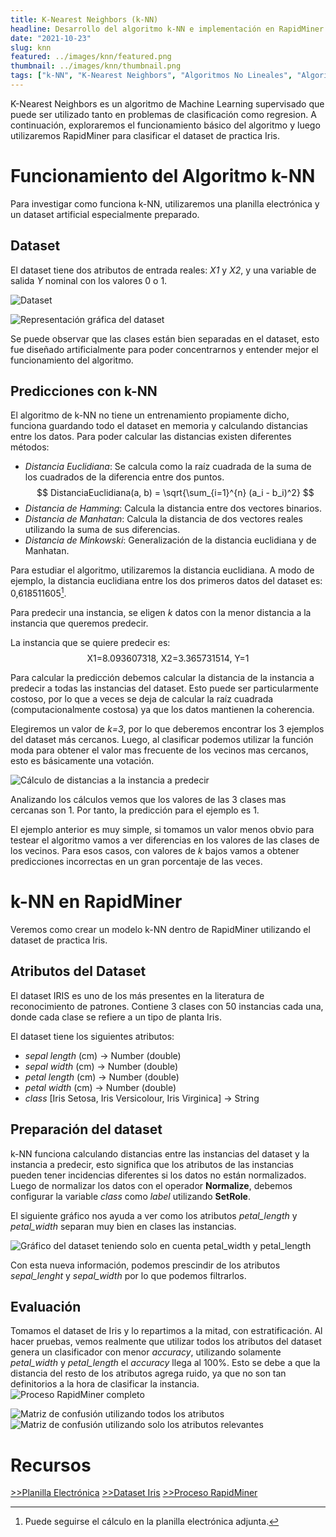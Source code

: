 ```yaml
---
title: K-Nearest Neighbors (k-NN)
headline: Desarrollo del algoritmo k-NN e implementación en RapidMiner.
date: "2021-10-23"
slug: knn
featured: ../images/knn/featured.png
thumbnail: ../images/knn/thumbnail.png
tags: ["k-NN", "K-Nearest Neighbors", "Algoritmos No Lineales", "Algoritmos Supervisados", "RapidMiner", "Excel"]
---
```


K-Nearest Neighbors es un algoritmo de Machine Learning supervisado que puede
ser utilizado tanto en problemas de clasificación como regresion. A
continuación, exploraremos el funcionamiento básico del algoritmo y luego
utilizaremos RapidMiner para clasificar el dataset de practica Iris.

# Funcionamiento del Algoritmo k-NN

Para investigar como funciona k-NN, utilizaremos una planilla electrónica y un dataset artificial especialmente preparado.

## Dataset
El dataset tiene dos atributos de entrada reales: _X1_ y _X2_, y una variable
de salida _Y_ nominal con los valores 0 o 1.

![Dataset](../images/knn/dataset.png)

![Representación gráfica del dataset](../images/knn/plot.png)

Se puede observar que las clases están bien separadas en el dataset, esto fue
diseñado artificialmente para poder concentrarnos y entender mejor el funcionamiento del algoritmo.

## Predicciones con k-NN
El algoritmo de k-NN no tiene un entrenamiento propiamente dicho, funciona guardando todo el dataset en memoria y calculando distancias entre los datos. Para poder calcular las distancias existen diferentes métodos:

* _Distancia Euclidiana_: Se calcula como la raíz cuadrada de la suma de los
  cuadrados de la diferencia entre dos puntos.
  $$
  DistanciaEuclidiana(a, b) = \sqrt{\sum_{i=1}^{n} (a_i - b_i)^2}
  $$
* _Distancia de Hamming_: Calcula la distancia entre dos vectores binarios.
* _Distancia de Manhatan_: Calcula la distancia de dos vectores reales utilizando
  la suma de sus diferencias.
* _Distancia de Minkowski_: Generalización de la distancia euclidiana y de Manhatan.

Para estudiar el algoritmo, utilizaremos la distancia euclidiana. A modo de ejemplo, la distancia euclidiana entre los dos primeros datos del dataset es: 0,618511605[^1]. 
[^1]: Puede seguirse el cálculo en la planilla electrónica adjunta.

Para predecir una instancia, se eligen _k_ datos con la menor distancia a la
instancia que queremos predecir.

La instancia que se quiere predecir es:
$$
\text{X1=8.093607318, X2=3.365731514, Y=1}
$$

Para calcular la predicción debemos calcular la distancia de la instancia a
predecir a todas las instancias del dataset. Esto puede ser particularmente
costoso, por lo que a veces se deja de calcular la raíz cuadrada
(computacionalmente costosa) ya que los datos mantienen la coherencia. 

Elegiremos un valor de _k=3_, por lo que deberemos encontrar los 3 ejemplos del
dataset más cercanos. Luego, al clasificar podemos utilizar la función moda
para obtener el valor mas frecuente de los vecinos mas cercanos, esto es
básicamente una votación.

![Cálculo de distancias a la instancia a predecir](../images/knn/prediction.png)

Analizando los cálculos vemos que los valores de las 3 clases mas cercanas son 1. Por tanto, la predicción para el ejemplo es 1.

El ejemplo anterior es muy simple, si tomamos un valor menos obvio para testear
el algoritmo vamos a ver diferencias en los valores de las clases de los
vecinos. Para esos casos, con valores de _k_ bajos vamos a obtener predicciones
incorrectas en un gran porcentaje de las veces.

# k-NN en RapidMiner
Veremos como crear un modelo k-NN dentro de RapidMiner utilizando el dataset
de practica Iris. 

## Atributos del Dataset
El dataset IRIS es uno de los más presentes en la literatura de reconocimiento
de patrones. Contiene 3 clases con 50 instancias cada una, donde cada clase se
refiere a un tipo de planta Iris.

El dataset tiene los siguientes atributos:
- _sepal length_ (cm) -> Number (double)
- _sepal width_ (cm) -> Number (double)
- _petal length_ (cm) -> Number (double)
- _petal width_ (cm) -> Number (double)
- _class_ [Iris Setosa, Iris Versicolour, Iris Virginica] -> String
 
## Preparación del dataset
k-NN funciona calculando distancias entre las instancias del dataset y la
instancia a predecir, esto significa que los atributos de las instancias
pueden tener incidencias diferentes si los datos no están normalizados.
Luego de normalizar los datos con el operador __Normalize__, debemos configurar
la variable _class_ como _label_ utilizando __SetRole__.

El siguiente gráfico nos ayuda a ver como los atributos _petal_length_ y _petal_width_ separan muy bien en clases las instancias.

![Gráfico del dataset teniendo solo en cuenta _petal_width_ y _petal_length_](../images/knn/plot-rm.png)

Con esta nueva información, podemos prescindir de los atributos _sepal_lenght_
y _sepal_width_ por lo que podemos filtrarlos.

## Evaluación
Tomamos el dataset de Iris y lo repartimos a la mitad, con estratificación.
Al hacer pruebas, vemos realmente que utilizar todos los atributos del dataset
genera un clasificador con menor _accuracy_, utilizando solamente _petal_width_
y _petal_length_ el _accuracy_ llega al 100%. Esto se debe a que la distancia
del resto de los atributos agrega ruido, ya que no son tan definitorios a la
hora de clasificar la instancia.
![Proceso RapidMiner completo](../images/knn/rm-process.png)

![Matriz de confusión utilizando todos los atributos](../images/knn/mc-4.png)
![Matriz de confusión utilizando solo los atributos relevantes](../images/knn/mc-2.png)

# Recursos
[>>Planilla Electrónica](knn.xlsx)
[>>Dataset Iris](iris.data)
[>>Proceso RapidMiner](knn.rmp)
